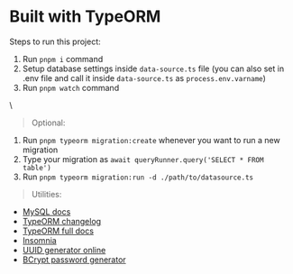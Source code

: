 # Built with TypeORM

Steps to run this project:

1. Run `pnpm i` command
2. Setup database settings inside `data-source.ts` file (you can also set in .env file and call it inside `data-source.ts` as `process.env.varname`)
3. Run `pnpm watch` command

\
> Optional: 

1. Run `pnpm typeorm migration:create` whenever you want to run a new migration
2. Type your migration as `await queryRunner.query('SELECT * FROM table')`
3. Run `pnpm typeorm migration:run -d ./path/to/datasource.ts`

> Utilities:
* [MySQL docs](https://dev.mysql.com/doc/)
* [TypeORM changelog](https://github.com/typeorm/typeorm/blob/master/CHANGELOG.md)
* [TypeORM full docs](https://typeorm.io)
* [Insomnia](https://insomnia.rest/download)
* [UUID generator online](https://www.uuidgenerator.net/version1)
* [BCrypt password generator](https://bcrypt-generator.com)